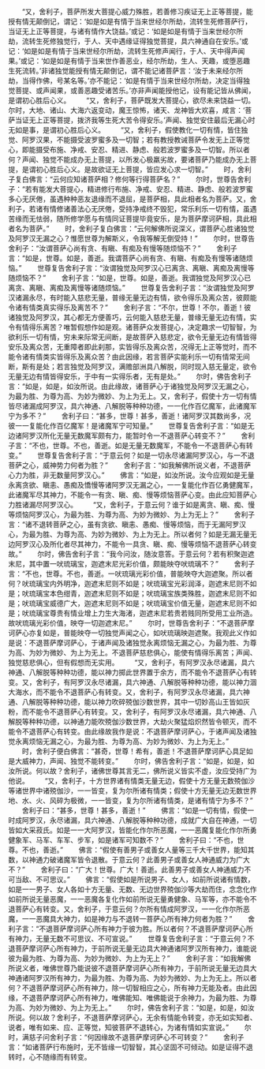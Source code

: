 <!-- { "loadSidebar": true } -->
　　“又，舍利子，菩萨所发大菩提心威力殊胜，若善修习疾证无上正等菩提，能授有情无颠倒记，谓记：‘如是如是有情于当来世经尔所劫，流转生死修菩萨行，当证无上正等菩提，与诸有情作大饶益。’或记：‘如是如是有情于当来世经尔所劫，流转生死修独觉行，于人、天中遇缘证得独觉菩提，具六神通自在安乐。’或记：‘如是如是有情于当来世经尔所劫，流转生死修声闻行，于人、天中得声闻果。’或记：‘如是如是有情于当来世作善恶业，经尔所劫，生人、天趣，或堕恶趣生死流转。’非诸独觉能授有情无颠倒记，谓不能记诸菩萨言：‘汝于未来经尔所劫，当得作佛，号某名等。’亦不能记：‘如是有情于当来世经尔所劫，决定当得独觉菩提、或声闻果，或善恶趣受诸苦乐。’亦非声闻能授他记，设有能记皆从佛闻，是谓初心胜后心义。
　　“又，舍利子，菩萨既发大菩提心，欲尽未来饶益一切。尔时，大地、诸山、大海六返变动，魔王惊怖，诸天、龙神皆大欢喜，咸言：‘菩萨当证无上正等菩提，拨济我等生死大苦令得安乐。’声闻、独觉安住最后无漏心时无如是事，是谓初心胜后心义。
　　“又，舍利子，假使教化一切有情，皆住独觉、阿罗汉果，不能摄受波罗蜜多及一切智；若有教授教诫菩萨令发无上正等觉心，即能摄受布施、净戒、安忍、精进、静虑、般若波罗蜜多及一切智。所以者何？声闻、独觉不能成办无上菩提，以所发心极羸劣故，要诸菩萨乃能成办无上菩提，是谓初心胜后心义。是故欲证无上菩提，皆应发心求一切智。”
　　时，舍利子复白佛言：“云何应知诸菩萨相？修何等行得菩萨名？”
　　尔时，世尊告舍利子：“若有能发大菩提心，精进修行布施、净戒、安忍、精进、静虑、般若波罗蜜多心无厌倦，虽遇种种恶友退缘而不退屈，是菩萨相，具此相者名为菩萨。又，舍利子，若诸有情修诸善法心无厌倦，受持净戒终不毁犯，常乐利乐一切有情，虽遇苦缘而无怯弱，随所修学愿与有情同证菩提毕竟安乐，是为菩萨摩诃萨相，具此相者名为菩萨。”
　　时，舍利子复白佛言：“云何解佛所说深义，谓菩萨心胜诸独觉及阿罗汉无漏之心？惟愿世尊为解斯义，令我等解无倒受持！”
　　尔时，世尊告舍利子：“汝谓菩萨心尚有贪、有瞋、有痴及有慢等随烦恼不？”
　　舍利子言：“如是，世尊。如是，善逝。我谓菩萨心尚有贪、有瞋、有痴及有慢等诸随烦恼。”
　　世尊复告舍利子言：“汝谓独觉及阿罗汉心已离贪、离瞋、离痴及离慢等随烦恼不？”
　　舍利子言：“如是，世尊。如是，善逝。我谓独觉及阿罗汉心已离贪、离瞋、离痴及离慢等诸随烦恼。”
　　世尊复告舍利子言：“汝谓独觉及阿罗汉诸漏永尽，有时能入慈悲无量，普缘无量无边有情，欲令得乐及离众苦，彼颇能令诸有情类真实得乐及离苦不？”
　　舍利子言：“不尔，世尊！不尔，善逝！彼诸独觉及阿罗汉，其心都无方便善巧，云何能入慈悲无量，普缘无量无边有情，实令有情得乐离苦？唯暂假想作如是观。诸菩萨众发菩提心，决定趣求一切智智，为欲利乐一切有情，穷未来际常无间断，是故菩萨入慈悲定，欲令无量无边有情皆得安乐及离众苦，无重障者即此刹那，实皆得乐及离众苦，况得无上正等觉时，而不能令诸有情类实皆得乐及离众苦？由此因缘，若言菩萨实能利乐一切有情常无间断，斯有是处；若言独觉及阿罗汉，满赡部洲具八解脱，同时现入慈无量定，欲令无量无边有情皆得安乐，于中有一实得乐者，无有是处。”
　　尔时，佛告舍利子言：“如是，如是，如汝所说。由此缘故，诸菩萨心于诸独觉及阿罗汉无漏之心，为最为胜、为尊为高、为妙为微妙、为上为无上。又，舍利子，假使十方一切有情皆尽诸漏成阿罗汉，具六神通、八解脱等种种功德，一一化作百亿魔军，此诸魔军宁为多不？”
　　舍利子曰：“甚多，世尊！甚多，善逝！诸阿罗汉其数尚多，况彼一一复能化作百亿魔军！是诸魔军宁可知量。”
　　世尊复告舍利子言：“如是无边诸阿罗汉所化无量无数魔军颇有力，能暂时令一不退菩萨心转变不？”
　　舍利子言：“不也，世尊。不也，善逝。如是无量无数魔军，不能令一不退菩萨心有转变。”
　　世尊复告舍利子言：“于意云何？如是一切永尽诸漏阿罗汉心，与一不退菩萨之心，威神势力何者为胜？”
　　舍利子言：“如我解佛所说义者，不退菩萨心力为胜，非无数量阿罗汉心。”
　　佛言：“如是，如汝所说。汝今应观如是无量永离贪欲、瞋恚、愚痴及憍慢等诸阿罗汉无漏之心，一一复能化作百亿勇健魔军，此诸魔军尽其神力，不能令一有贪、瞋、痴、慢等烦恼菩萨心变。由此应知菩萨心力胜诸漏尽阿罗汉心。
　　“又，舍利子，于意云何？谁于如是离贪、瞋、痴、慢等烦恼阿罗汉心，为最为胜、为尊为高、为妙为微妙、为上为无上？”
　　舍利子言：“诸不退转菩萨之心，虽有贪欲、瞋恚、愚痴、慢等烦恼，而于无漏阿罗汉心，为最为胜、为尊为高、为妙为微妙、为上为无上。所以者何？如是无漏无量无边阿罗汉心及所化者尽其神力，不能令一具贪、瞋、痴、慢等烦恼不退菩萨心转变故。”
　　尔时，佛告舍利子言：“我今问汝，随汝意答。于意云何？若有积聚迦遮末尼，其中置一吠琉璃宝，迦遮末尼光彩价值，颇能映夺吠琉璃不？”
　　舍利子言：“不也，世尊。不也，善逝。一吠琉璃光彩价值，普能映夺大迦遮聚。所以者何？吠琉璃宝内外明净，迦遮末尼则不如是；吠琉璃宝光彩润泽，迦遮末尼则不如是；吠琉璃宝本色绀青，迦遮末尼则不如是；吠琉璃宝族类殊胜，迦遮末尼则不如是；吠琉璃宝威德广大，迦遮末尼则不如是；吠琉璃宝价值无量，迦遮末尼则不如是；吠琉璃宝尊贵有情业增上力生大海渚，迦遮末尼若贵若贱同所受用工业所造。故吠琉璃光彩价值，映夺一切迦遮末尼。”
　　尔时，世尊告舍利子：“不退菩萨摩诃萨心亦复如是，普能映夺一切独觉声闻之心，如吠琉璃映迦遮聚。我观此义作如是说：不退菩萨摩诃萨心，于诸声闻及诸独觉永离烦恼无漏之心，为最为胜、为尊为高、为妙为微妙、为上为无上。不退菩萨慈悲俱心，能使有情得乐离苦；声闻、独觉慈悲俱心，但有假想而无实用。
　　“又，舍利子，有阿罗汉永尽诸漏，具六神通、八解脱等种种功德，能以神力掷此世界置于余方，而不能令不退菩萨心有转变。又，舍利子，有阿罗汉永尽诸漏，具六神通、八解脱等种种功德，能以神力涸大海水，而不能令不退菩萨心有转变。又，舍利子，有阿罗汉永尽诸漏，具六神通、八解脱等种种功德，能以神力吹碎殑伽沙数世界，其中一切妙高山王皆如灰粉，而不能令不退菩萨心有转变。又，舍利子，有阿罗汉永尽诸漏，具六神通、八解脱等种种功德，以神通力能吹殑伽沙数世界，大劫火聚猛焰炽然皆令顿灭，而不能令不退菩萨心有转变。由此缘故我作是说：不退菩萨摩诃萨心，于诸声闻及诸独觉永离烦恼无漏之心，为最为胜、为尊为高、为妙为微妙、为上为无上。”
　　时，舍利子便白佛言：“甚奇，世尊！希有，善逝！不退菩萨摩诃萨心具足如是大威神力，声闻、独觉不能转变。”
　　尔时，佛告舍利子言：“如是，如是，如汝所说。何以故？舍利子，诸佛世尊其言无二，佛所说义皆实不虚，汝应受持广为他说。
　　“又，舍利子，十方世界诸有情类无量无边，假使十方无量无数殑伽沙等诸世界中诸殑伽沙，一一皆变，复为尔所诸有情类；假使十方无量无边无数世界地、水、火、风碎为极微，一一皆变，复为尔所诸有情类，是诸有情宁为多不？”
　　舍利子曰：“甚多，世尊！甚多，善逝！”
　　佛言：“如是一切有情，假使一时成阿罗汉，永尽诸漏，具六神通、八解脱等种种功德，成就广大自在神通，一切皆如大采菽氏。如是一一大阿罗汉，皆能化作尔所恶魔，一一恶魔复能化作尔所勇健象军、马军、车军、步军，如是诸军可知数不？”
　　舍利子曰：“不也，世尊。不也，善逝。”
　　佛言：“假使有善男子或善女人量等三千大千世界，能知其数，以神通力破诸魔军皆令退散。于意云何？此善男子或善女人神通威力为广大不？”
　　舍利子曰：“广大！世尊。广大！善逝。此善男子或善女人神通威力不可当敌、不可思议。”
　　佛言：“假使如是所说男子、女人，如前所说诸有情数，如是一一男子、女人各如十方无量、无数、无边世界殑伽沙等大劫而住，念念化作如前所说无量恶魔，一一恶魔各复化作如前所说无量勇健象、马军等，亦不能令不退菩萨心有转变。又，舍利子，于意云何？尔所有情成阿罗汉，一一化作尔所恶魔，一一恶魔具大神力，如是神力与不退转一菩萨心所有神力何者为胜？”
　　舍利子言：“不退菩萨摩诃萨心所有神力于彼为胜。所以者何？不退菩萨摩诃萨心所有神力，无量无数不可思议、不可宣说。”
　　世尊复告舍利子言：“于意云何？不退菩萨摩诃萨心所有神力，于前所说无量无边具大神通诸阿罗汉所有神力，谁能说彼为最为胜、为尊为高、为妙为微妙、为上为无上？”
　　舍利子言：“如我解佛所说义者，唯佛世尊乃能说彼不退菩萨摩诃萨心所有神力，于前所说无量无边具大神通诸阿罗汉所有神力，为最为胜、为尊为高、为妙为微妙、为上为无上。所以者何？不退菩萨摩诃萨心所有神力，除一切智相应之心，所有神力无能及者。由此因缘，不退菩萨摩诃萨心所有神力，唯佛能知、唯佛能说于余神力，为最为胜、为尊为高、为妙为微妙、为上为无上。”
　　尔时，佛告舍利子言：“如是，如是，如汝所说。何以故？舍利子，不退菩萨摩诃萨心，无余有情能令转变，亦无如实知者、说者，唯有如来、应、正等觉，知彼菩萨不退转心，为诸有情如实宣说。”
　　尔时，满慈子问舍利子言：“何因缘故不退菩萨摩诃萨心不可转变？”
　　舍利子言：“如诸菩萨行布施时，无不皆缘一切智智，其心坚固不可倾动。如是证得不退转时，心不随缘而有转变。
